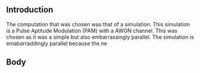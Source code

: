 ## Introduction
The computation that was chosen was that of a simulation.  This simulation is a Pulse Aptitude Modulation (PAM) with a AWGN channel.
This was chosen as it was a simple but also embarrassingly parallel.  The simulation is emabarraddingly parallel because the ne

## Body